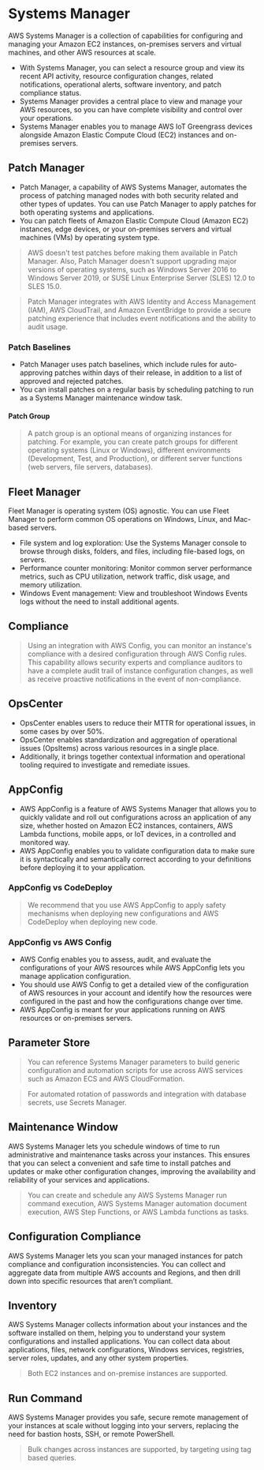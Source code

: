 # Systems Manager

AWS Systems Manager is a collection of capabilities for configuring and managing your Amazon EC2 instances, on-premises servers and virtual machines, and other AWS resources at scale.

- With Systems Manager, you can select a resource group and view its recent API activity, resource configuration changes, related notifications, operational alerts, software inventory, and patch compliance status. 
- Systems Manager provides a central place to view and manage your AWS resources, so you can have complete visibility and control over your operations.
- Systems Manager enables you to manage AWS IoT Greengrass devices alongside Amazon Elastic Compute Cloud (EC2) instances and on-premises servers. 

## Patch Manager

- Patch Manager, a capability of AWS Systems Manager, automates the process of patching managed nodes with both security related and other types of updates. You can use Patch Manager to apply patches for both operating systems and applications.
- You can patch fleets of Amazon Elastic Compute Cloud (Amazon EC2) instances, edge devices, or your on-premises servers and virtual machines (VMs) by operating system type. 

> AWS doesn't test patches before making them available in Patch Manager. Also, Patch Manager doesn't support upgrading major versions of operating systems, such as Windows Server 2016 to Windows Server 2019, or SUSE Linux Enterprise Server (SLES) 12.0 to SLES 15.0.

> Patch Manager integrates with AWS Identity and Access Management (IAM), AWS CloudTrail, and Amazon EventBridge to provide a secure patching experience that includes event notifications and the ability to audit usage.

### Patch Baselines

- Patch Manager uses patch baselines, which include rules for auto-approving patches within days of their release, in addition to a list of approved and rejected patches. 
- You can install patches on a regular basis by scheduling patching to run as a Systems Manager maintenance window task.

#### Patch Group

> A patch group is an optional means of organizing instances for patching. For example, you can create patch groups for different operating systems (Linux or Windows), different environments (Development, Test, and Production), or different server functions (web servers, file servers, databases). 

## Fleet Manager

Fleet Manager is operating system (OS) agnostic. You can use Fleet Manager to perform common OS operations on Windows, Linux, and Mac-based servers. 

- File system and log exploration: Use the Systems Manager console to browse through disks, folders, and files, including file-based logs, on servers. 
- Performance counter monitoring: Monitor common server performance metrics, such as CPU utilization, network traffic, disk usage, and memory utilization.
- Windows Event management: View and troubleshoot Windows Events logs without the need to install additional agents. 

## Compliance

> Using an integration with AWS Config, you can monitor an instance's compliance with a desired configuration through AWS Config rules. This capability allows security experts and compliance auditors to have a complete audit trail of instance configuration changes, as well as receive proactive notifications in the event of non-compliance.

## OpsCenter

- OpsCenter enables users to reduce their MTTR for operational issues, in some cases by over 50%.
- OpsCenter enables standardization and aggregation of operational issues (OpsItems) across various resources in a single place. 
- Additionally, it brings together contextual information and operational tooling required to investigate and remediate issues.

## AppConfig

- AWS AppConfig is a feature of AWS Systems Manager that allows you to quickly validate and roll out configurations across an application of any size, whether hosted on Amazon EC2 instances, containers, AWS Lambda functions, mobile apps, or IoT devices, in a controlled and monitored way.
- AWS AppConfig enables you to validate configuration data to make sure it is syntactically and semantically correct according to your definitions before deploying it to your application.

### AppConfig vs CodeDeploy

> We recommend that you use AWS AppConfig to apply safety mechanisms when deploying new configurations and AWS CodeDeploy when deploying new code.

### AppConfig vs AWS Config

- AWS Config enables you to assess, audit, and evaluate the configurations of your AWS resources while AWS AppConfig lets you manage application configuration.
- You should use AWS Config to get a detailed view of the configuration of AWS resources in your account and identify how the resources were configured in the past and how the configurations change over time.
- AWS AppConfig is meant for your applications running on AWS resources or on-premises servers.

## Parameter Store

> You can reference Systems Manager parameters to build generic configuration and automation scripts for use across AWS services such as Amazon ECS and AWS CloudFormation.

> For automated rotation of passwords and integration with database secrets, use Secrets Manager.

## Maintenance Window

AWS Systems Manager lets you schedule windows of time to run administrative and maintenance tasks across your instances. This ensures that you can select a convenient and safe time to install patches and updates or make other configuration changes, improving the availability and reliability of your services and applications.

> You can create and schedule any AWS Systems Manager run command execution, AWS Systems Manager automation document execution, AWS Step Functions, or AWS Lambda functions as tasks.

## Configuration Compliance

AWS Systems Manager lets you scan your managed instances for patch compliance and configuration inconsistencies. You can collect and aggregate data from multiple AWS accounts and Regions, and then drill down into specific resources that aren’t compliant. 

## Inventory

AWS Systems Manager collects information about your instances and the software installed on them, helping you to understand your system configurations and installed applications. You can collect data about applications, files, network configurations, Windows services, registries, server roles, updates, and any other system properties.

> Both EC2 instances and on-premise instances are supported.

## Run Command

AWS Systems Manager provides you safe, secure remote management of your instances at scale without logging into your servers, replacing the need for bastion hosts, SSH, or remote PowerShell.

> Bulk changes across instances are supported, by targeting using tag based queries. 
